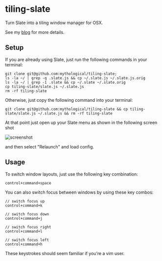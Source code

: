 # tiling-slate

Turn Slate into a tiling window manager for OSX. 

See my [blog](http://solstice.me/osx-tiling-workflow) for more details. 

## Setup

If you are already using Slate, just run the following commands in your terminal:

    git clone git@github.com:mythological/tiling-slate;
    ls -la ~/ | grep -q .slate.js && cp ~/.slate.js ~/.slate.js.orig
    ls -la ~/ | grep -1 .slate && cp ~/.slate ~/.slate.orig
    cp tiling-slate/slate.js ~/.slate.js
    rm -rf tiling-slate

Otherwise, just copy the following command into your terminal:

    git clone git@github.com:mythological/tiling-slate && cp tiling-slate/slate.js ~/.slate.js && rm -rf tiling-slate

At that point just open up your Slate menu as shown in the following screen shot

![screenshot](http://media.tumblr.com/3cc906ea4abbd9fbd0c9906cd084de36/tumblr_inline_mkhtg8PLKk1qz4rgp.png)

and then select "Relaunch" and load config.

## Usage
To switch window layouts, just use the following key combination:

    control+command+space

You can also switch focus between windows by using these key combos:

    // switch focus up
    control+command+k

    // switch focus down
    control+command+j

    // switch focus right
    control+command+l

    // switch focus left
    control+command+h

These keystrokes should seem familiar if you’re a vim user.
